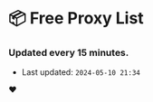# :package: Free Proxy List
### Updated every 15 minutes.

- Last updated: `2024-05-10 21:34`

:heart:
